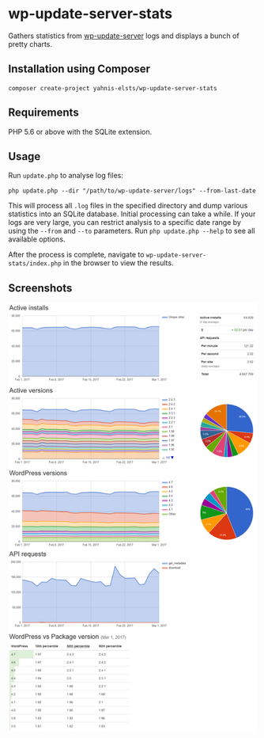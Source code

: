 # wp-update-server-stats
Gathers statistics from [wp-update-server](https://github.com/YahnisElsts/wp-update-server) logs and displays a bunch of pretty charts.

Installation using Composer
---------------------------

```
composer create-project yahnis-elsts/wp-update-server-stats
```

Requirements
------------
PHP 5.6 or above with the SQLite extension.

Usage
-----

Run `update.php` to analyse log files:
```
php update.php --dir "/path/to/wp-update-server/logs" --from-last-date
```

This will process all `.log` files in the specified directory and dump various statistics into an SQLite database. Initial processing can take a while. If your logs are very large, you can restrict analysis to a specific date range by using the `--from` and `--to` parameters. Run `php update.php --help` to see all available options.

After the process is complete, navigate to `wp-update-server-stats/index.php` in the browser to view the results.

Screenshots
-----------

![Update stats](screenshots/update-stats-fullpage.png?raw=true)